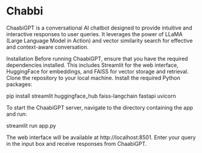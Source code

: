# Chabbi

ChaabiGPT is a conversational AI chatbot designed to provide intuitive and interactive responses to user queries. It leverages the power of LLaMA (Large Language Model in Action) and vector similarity search for effective and context-aware conversation.

Installation
Before running ChaabiGPT, ensure that you have the required dependencies installed. This includes Streamlit for the web interface, HuggingFace for embeddings, and FAISS for vector storage and retrieval.
Clone the repository to your local machine.
Install the required Python packages:

pip install streamlit huggingface_hub faiss-langchain fastapi uvicorn

To start the ChaabiGPT server, navigate to the directory containing the app and run:

streamlit run app.py

The web interface will be available at http://localhost:8501. Enter your query in the input box and receive responses from ChaabiGPT.
